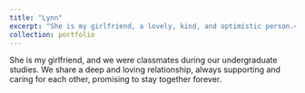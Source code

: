 ```yaml
---
title: "Lynn"
excerpt: "She is my girlfriend, a lovely, kind, and optimistic person.<br/><img src='/images/zn.jpg'>"
collection: portfolio
---
```


She is my girlfriend, and we were classmates during our undergraduate studies. We share a deep and loving relationship, always supporting and caring for each other, promising to stay together forever.

